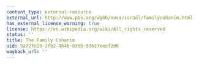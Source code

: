 ```yaml
---
content_type: external-resource
external_url: http://www.pbs.org/wgbh/nova/israel/familycohanim.html
has_external_license_warning: true
license: https://en.wikipedia.org/wiki/All_rights_reserved
status: ''
title: The Family Cohanim
uid: 9a727e19-2fb2-464b-b3db-53b17eeef2d0
wayback_url: ''
---
```

